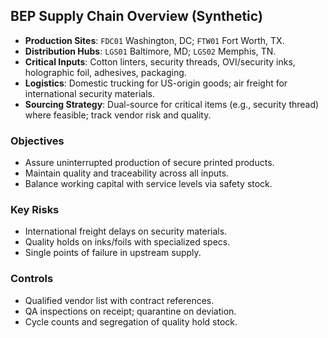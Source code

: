 ## BEP Supply Chain Overview (Synthetic)

- **Production Sites**: `FDC01` Washington, DC; `FTW01` Fort Worth, TX.
- **Distribution Hubs**: `LGS01` Baltimore, MD; `LGS02` Memphis, TN.
- **Critical Inputs**: Cotton linters, security threads, OVI/security inks, holographic foil, adhesives, packaging.
- **Logistics**: Domestic trucking for US-origin goods; air freight for international security materials.
- **Sourcing Strategy**: Dual-source for critical items (e.g., security thread) where feasible; track vendor risk and quality.

### Objectives
- Assure uninterrupted production of secure printed products.
- Maintain quality and traceability across all inputs.
- Balance working capital with service levels via safety stock.

### Key Risks
- International freight delays on security materials.
- Quality holds on inks/foils with specialized specs.
- Single points of failure in upstream supply.

### Controls
- Qualified vendor list with contract references.
- QA inspections on receipt; quarantine on deviation.
- Cycle counts and segregation of quality hold stock.
